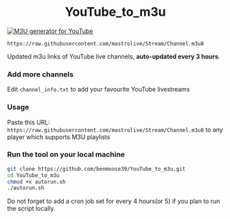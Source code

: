 
<h1 align="center"> YouTube_to_m3u </h1>

[![M3U generator for YouTube](https://github.com/mastrolive/YouTube_to_m3u/actions/workflows/m3u_Generator.yml/badge.svg)](https://github.com/mastrolive/YouTube_to_m3u/actions/workflows/m3u_Generator.yml)

`https://raw.githubusercontent.com/mastrolive/Stream/Channel.m3u8`

Updated m3u links of YouTube live channels, **auto-updated every 3 hours**.


### Add more channels
Edit `channel_info.txt` to add your favourite YouTube livestreams

### Usage
Paste this URL: `https://raw.githubusercontent.com/mastrolive/Stream/Channel.m3u8` to any player which supports M3U playlists

### Run the tool on your local machine
``` bash
git clone https://github.com/benmoose39/YouTube_to_m3u.git
cd YouTube_to_m3u
chmod +x autorun.sh
./autorun.sh
```

Do not forget to add a cron job set for every 4 hours(or 5) if you plan to run the script locally.

